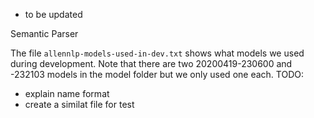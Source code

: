 * to be updated

Semantic Parser

The file `allennlp-models-used-in-dev.txt` shows what models we used during development.
Note that there are two 20200419-230600 and -232103 models in the model folder but
we only used one each.
TODO:
* explain name format
* create a similat file for test
